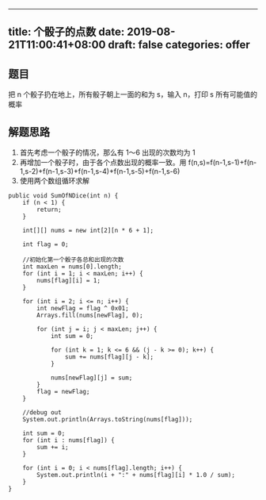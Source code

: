 
---
title: 个骰子的点数
date: 2019-08-21T11:00:41+08:00
draft: false
categories: offer
---


## 题目

把 n 个骰子扔在地上，所有骰子朝上一面的和为 s，输入 n，打印 s 所有可能值的概率

## 解题思路

  1. 首先考虑一个骰子的情况，那么有 1～6 出现的次数均为 1
  2. 再增加一个骰子时，由于各个点数出现的概率一致。用 <katex>f(n,s)=f(n-1,s-1)+f(n-1,s-2)+f(n-1,s-3)+f(n-1,s-4)+f(n-1,s-5)+f(n-1,s-6)<katex>
  3. 使用两个数组循环求解

```
public void SumOfNDice(int n) {
    if (n < 1) {
        return;
    }

    int[][] nums = new int[2][n * 6 + 1];

    int flag = 0;

    //初始化第一个骰子各总和出现的次数
    int maxLen = nums[0].length;
    for (int i = 1; i < maxLen; i++) {
        nums[flag][i] = 1;
    }

    for (int i = 2; i <= n; i++) {
        int newFlag = flag ^ 0x01;
        Arrays.fill(nums[newFlag], 0);

        for (int j = i; j < maxLen; j++) {
            int sum = 0;

            for (int k = 1; k <= 6 && (j - k >= 0); k++) {
                sum += nums[flag][j - k];
            }

            nums[newFlag][j] = sum;
        }
        flag = newFlag;
    }

    //debug out
    System.out.println(Arrays.toString(nums[flag]));

    int sum = 0;
    for (int i : nums[flag]) {
        sum += i;
    }

    for (int i = 0; i < nums[flag].length; i++) {
        System.out.println(i + ":" + nums[flag][i] * 1.0 / sum);
    }
}
```
